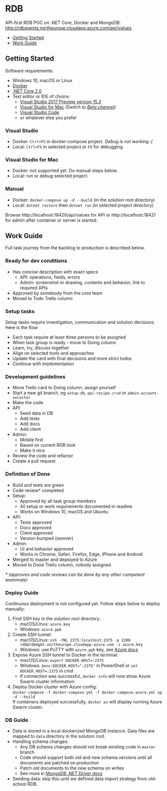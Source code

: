 # RDB
API-first RDB POC on .NET Core, Docker and MongoDB: http://rdbagents.northeurope.cloudapp.azure.com/api/values.

- [Getting Started](#getting-started)
- [Work Guide](#work-guide)








## Getting Started
Software requirements:
- Windows 10, macOS or Linux
- [Docker](https://www.docker.com/community-edition#/download)
- [.NET Core 2.0](https://www.microsoft.com/net/core/preview)
- Text editor or IDE of choice:
  - [Visual Studio 2017 Preview version 15.3](https://www.visualstudio.com/vs/preview/)
  - [Visual Studio for Mac](https://www.visualstudio.com/vs/visual-studio-mac/) *(Switch to [Beta channel](https://developer.xamarin.com/recipes/cross-platform/ide/change_updates_channel/#visualstudiomac))*
  - [Visual Studio Code](https://code.visualstudio.com/)
  - or whatever else you prefer

### Visual Studio
- Docker: `Ctrl+F5` in docker-compose project. *Debug is not working :(*
- Local: `Ctrl+F5` in selected project or `F5` for debugging.

### Visual Studio for Mac
- Docker: not supported yet. Do manual steps below.
- Local: run or debug selected project.

### Manual
- Docker: `docker-compose up -d --build` (in the solution root directory)
- Local: `dotnet restore` then `dotnet run` (in selected project directory)

Browse http://localhost:18420/api/values for API or http://localhost:18421 for admin after container or server is started.

## Work Guide
Full task journey from the backlog to production is described below.

### Ready for dev conditions
- Has concise description with exact specs
  - API: operations, fields, errors
  - Admin: screenshot or drawing, contents and behavior, link to required APIs
- Approved by somebody from the core team
- Moved to Todo Trello column

### Setup tasks
Setup tasks require investigation, communication and solution decisions. Here is the flow:
- Each task require at least three persons to be assigned
- When task group is ready - move to Doing column
- Learn, try, discuss together
- Align on selected tools and approaches
- Update the card with final decisions and more strict todos
- Continue with implementation

### Development guidelines
- Move Trello card to Doing column, assign yourself
- Start a new git branch, eg `setup-db`, `api-recipe-crud` or `admin-account-selector`
- Make the code
- API:
  - Seed data in DB
  - Add tests
  - Add docs
  - Add client
- Admin:
  - Mobile first
  - Based on current RDB look
  - Make it nice
- Review the code and refactor
- Create a pull request

### Definition of Done
- Build and tests are green
- Code review\* completed
- Setup:
  - Approved by all task group members
  - All setup or work requirements documented in readme
  - Works on Windows 10, macOS and Ubuntu
- API:
  - Tests approved
  - Docs approved
  - Client approved
  - Version bumped (semver)
- Admin:
  - UI and behavior approved
  - Works in Chrome, Safari, Firefox, Edge, iPhone and Android
- Merged to master and deployed to Azure
- Moved to Done Trello column, nobody assigned

*\* (approves and code reviews can be done by any other competent teammate)*

### Deploy Guide
Continuous deployment is not configured yet. Follow steps below to deploy manually: 
1. Find SSH key in the solution root directory:
   - macOS/Linux: `azure.key`
   - Windows: `azure.ppk`
2. Create SSH tunnel:
   - macOS/Linux: `ssh -fNL 2375:localhost:2375 -p 2200 rdb@rdbmgmt.northeurope.cloudapp.azure.com -i azure.key`
   - Windows: use PuTTY with `azure.ppk` key, see [Azure docs](https://docs.microsoft.com/en-us/azure/container-service/container-service-connect#create-an-ssh-tunnel-on-windows)
3. Expose Azure SSH tunnel to Docker in the terminal:
   - macOS/Linux: `export DOCKER_HOST=:2375`
   - Windows: `$env:DOCKER_HOST=":2375"` in PowerShell or `set DOCKER_HOST=:2375` in cmd  
   - If connection was successful, `docker info` will now show Azure Swarm cluster information.
4. Deploy Docker cluster with Azure config:  
   `docker-compose -f docker-compose.yml -f docker-compose.azure.yml up -d --build`  
   If containers deployed successfully, `docker ps` will display running Azure Swarm cluster.

### DB Guide
- Data is stored in a local dockerized MongoDB instance. Data files are mapped to `data` directory in the solution root.
- Handling schema changes:
  - Any DB schema changes should not break existing code in `master` branch
  - Code should support both old and new schema versions until all documents are patched on production
  - Patch old documents to the new schema on writes
  - See more in [MongoDB .NET Driver docs](https://mongodb.github.io/mongo-csharp-driver/2.4/reference/bson/mapping/schema_changes/)
- Seeding data: skip this until we defined data import strategy from old-school RDB.